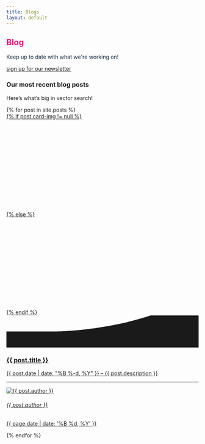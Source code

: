 ```yaml
---
title: Blogs
layout: default
---
```


<!-- WELCOME -->
<section data-jarallax data-speed=".8" class="py-8 py-md-10 bg-cover jarallax" style="background-image: url(/img/blog-header.png);">
  <div class="container">
    <div class="row justify-content-center">
      <div class="col-12 col-md-10 col-lg-7 text-center">
        <!-- Heading -->
        <h1 class="display-2 fw-bold" style="color:#fa0171">
          Blog
        </h1>
        <!-- Text -->
        <p class="lead mb-6" style="color:#122742">
          Keep up to date with what we're working on!
        </p>
        <!-- CTA -->
        <p class="lead">
          <a href="http://weaviate-newsletter.semi.technology/" target="_blank" class="btn btn-primary">sign up for our newsletter</a>
        </p>
      </div>
    </div> <!-- / .row -->
  </div> <!-- / .container -->
</section>

<section class="pt-7 pt-md-10">
  <div class="container">
    <div class="row">
      <div class="col-12">
        <!-- Heading -->
        <h3 class="mb-0">
          Our most recent blog posts
        </h3>
        <!-- Text -->
        <p class="mb-5 text-muted">
          Here’s what’s big in vector search!
        </p>
      </div>
    </div> <!-- / .row -->
    <div class="row">
      {% for post in site.posts %}
        <div class="col-12 col-md-6 d-flex">
          <!-- Card -->
          <div class="card mb-6 shadow-light-lg lift lift-lg">
            <!-- Image -->
            <a class="card-img-top" href="{{ post.url }}">
              <!-- Image -->
              {% if post.card-img != null %}
              <div class="card-img-top" style="height:240px;background-image:url('{{ post.card-img }}');background-size:cover; background-position: center;"></div>
              {% else %}
              <div class="card-img-top" style="height:240px;background-image:url('{{ post.hero-img }}');background-size:cover;background-position: center;"></div>
              {% endif %}
              <!-- Shape -->
              <div class="position-relative">
                <div class="shape shape-bottom shape-fluid-x text-white">
                  <svg viewBox="0 0 2880 480" fill="none" xmlns="http://www.w3.org/2000/svg"><path fill-rule="evenodd" clip-rule="evenodd" d="M2160 0C1440 240 720 240 720 240H0v240h2880V0h-720z" fill="currentColor"></path></svg> 
                </div>
              </div>
            </a>
            <!-- Body -->
            <a class="card-body" href="{{ post.url }}">
              <!-- Heading -->
              <h3>
                {{ post.title }}
              </h3>
              <!-- Text -->
              <p class="mb-0 text-muted">
                {{ post.date | date: "%B %-d, %Y" }} – {{ post.description }}
              </p>
            </a>
            <!-- Meta -->
            <a class="card-meta mt-auto" href="{{ post.url }}">
              <!-- Divider -->
              <hr class="card-meta-divider">
              <!-- Avatar -->
              <div class="avatar avatar-sm me-2">
                <img src="{{ post.author-img }}" alt="{{ post.author }}" class="avatar-img rounded-circle">
              </div>
              <!-- Author -->
              <h6 class="text-uppercase text-muted me-2 mb-0">
                {{ post.author }}
              </h6>
              <!-- Date -->
              <p class="h6 text-uppercase text-muted mb-0 ms-auto">
                <time datetime="{{ page.date | date: '%Y-%m-%d' }}">{{ page.date | date: '%B %d, %Y' }}</time>
              </p>
            </a>
          </div>
        </div>
      {% endfor %}
    </div> <!-- / .row -->
  </div> <!-- / .container -->
</section>